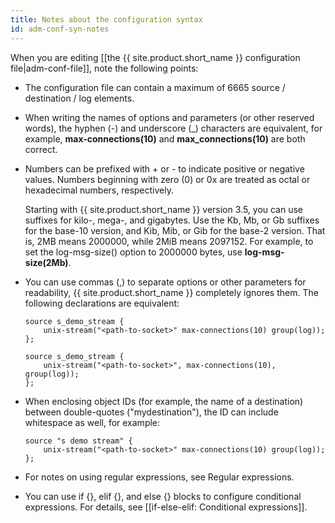 ```yaml
---
title: Notes about the configuration syntax
id: adm-conf-syn-notes
---
```


When you are editing [[the {{ site.product.short_name }} configuration file|adm-conf-file]], note the
following points:

- The configuration file can contain a maximum of 6665 source /
    destination / log elements.

- When writing the names of options and parameters (or other reserved
    words), the hyphen (-) and underscore (_) characters are
    equivalent, for example, **max-connections(10)** and
    **max_connections(10)** are both correct.

- Numbers can be prefixed with + or - to indicate positive or negative
    values. Numbers beginning with zero (0) or 0x are treated as octal
    or hexadecimal numbers, respectively.

    Starting with {{ site.product.short_name }} version 3.5, you can use suffixes for
    kilo-, mega-, and gigabytes. Use the Kb, Mb, or Gb suffixes for the
    base-10 version, and Kib, Mib, or Gib for the base-2 version. That
    is, 2MB means 2000000, while 2MiB means 2097152. For example, to set
    the log-msg-size() option to 2000000 bytes, use
    **log-msg-size(2Mb)**.

- You can use commas (,) to separate options or other parameters for
    readability, {{ site.product.short_name }} completely ignores them. The following
    declarations are equivalent:

    ```config
    source s_demo_stream {
        unix-stream("<path-to-socket>" max-connections(10) group(log));
    };
    
    source s_demo_stream {
        unix-stream("<path-to-socket>", max-connections(10), group(log));
    };
    ```  

- When enclosing object IDs (for example, the name of a destination)
    between double-quotes (\"mydestination\"), the ID can include
    whitespace as well, for example:

    ```config
    source "s demo stream" {
        unix-stream("<path-to-socket>" max-connections(10) group(log));
    };
    ```

- For notes on using regular expressions, see
    Regular expressions.
- You can use if {}, elif {}, and else {} blocks to configure
    conditional expressions. For details, see
    [[if-else-elif: Conditional expressions]].
